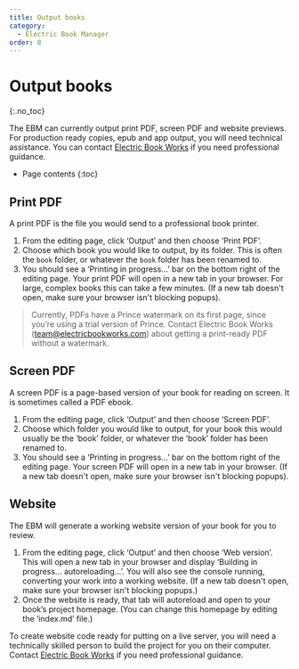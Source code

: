 ```yaml
---
title: Output books
category:
  - Electric Book Manager
order: 8
---
```


# Output books
{:.no_toc}

The EBM can currently output print PDF, screen PDF and website previews. For production ready copies, epub and app output, you will need technical assistance. You can contact [Electric Book Works](https://electricbookworks.com) if you need professional guidance.

* Page contents
{:toc}

## Print PDF

A print PDF is the file you would send to a professional book printer.

1. From the editing page, click ‘Output’ and then choose ‘Print PDF’.
2. Choose which book you would like to output, by its folder. This is often the `book` folder, or whatever the `book` folder has been renamed to.
3. You should see a ‘Printing in progress…’ bar on the bottom right of the editing page. Your print PDF will open in a new tab in your browser. For large, complex books this can take a few minutes. (If a new tab doesn't open, make sure your browser isn't blocking popups).

> Currently, PDFs have a Prince watermark on its first page, since you’re using a trial version of Prince. Contact Electric Book Works ([team@electricbookworks.com](mailto:team@electricbookworks.com)) about getting a print-ready PDF without a watermark.

## Screen PDF

A screen PDF is a page-based version of your book for reading on screen. It is sometimes called a PDF ebook.

1. From the editing page, click ‘Output’ and then choose ‘Screen PDF’.
2. Choose which folder you would like to output, for your book this would usually be the ‘book’ folder, or whatever the ‘book’ folder has been renamed to.
3. You should see a ‘Printing in progress…’ bar on the bottom right of the editing page. Your screen PDF will open in a new tab in your browser. (If a new tab doesn't open, make sure your browser isn't blocking popups).

## Website

The EBM will generate a working website version of your book for you to review.

1. From the editing page, click ‘Output’ and then choose ‘Web version’. This will open a new tab in your browser and display ‘Building in progress… autoreloading…’. You will also see the console running, converting your work into a working website. (If a new tab doesn't open, make sure your browser isn't blocking popups.)
2. Once the website is ready, that tab will autoreload and open to your book’s project homepage. (You can change this homepage by editing the ‘index.md’ file.)

To create website code ready for putting on a live server, you will need a technically skilled person to build the project for you on their computer. Contact [Electric Book Works](https://electricbookworks) if you need professional guidance.
